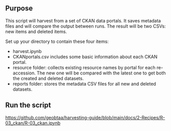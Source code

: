 ## Purpose

This script will harvest from a set of CKAN data portals. It saves metadata files and will compare the output between runs. The result will be two CSVs: new items and deleted items.

Set up your directory to contain these four items:

* harvest.ipynb
* CKANportals.csv includes some basic information about each CKAN portal.
* resource folder: collects existing resource names by portal for each re-accession. The new one will be compared with the latest one to get both the created and deleted datasets.
* reports folder: stores the metadata CSV files for all new and deleted datasets.


## Run the script

https://github.com/geobtaa/harvesting-guide/blob/main/docs/2-Recipes/R-03_ckan/R-03_ckan.ipynb